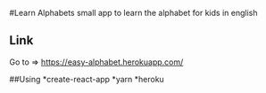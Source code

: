 #Learn Alphabets 
small app to learn the alphabet for kids in english 

## Link
Go to => https://easy-alphabet.herokuapp.com/

##Using
    *create-react-app
    *yarn
    *heroku
    